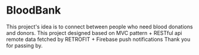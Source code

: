 # BloodBank

This project's idea is to connect between people who need blood donations and donors.
This project designed based on MVC pattern + RESTful api remote data fetched by RETROFIT + Firebase push notifications
Thank you for passing by.
